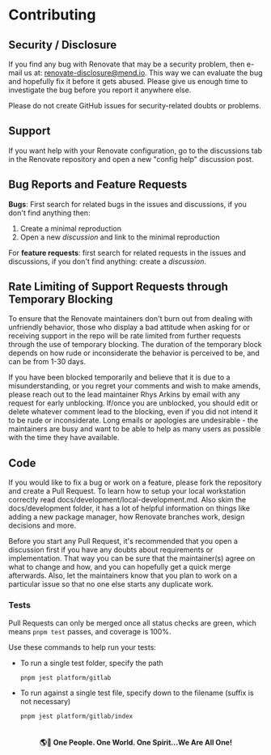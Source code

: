 
# Contributing

## Security / Disclosure

If you find any bug with Renovate that may be a security problem, then e-mail us at: renovate-disclosure@mend.io.
This way we can evaluate the bug and hopefully fix it before it gets abused.
Please give us enough time to investigate the bug before you report it anywhere else.

Please do not create GitHub issues for security-related doubts or problems.

## Support

If you want help with your Renovate configuration, go to the discussions tab in the Renovate repository and open a new "config help" discussion post.

## Bug Reports and Feature Requests

**Bugs**: First search for related bugs in the issues and discussions, if you don't find anything then:

1. Create a minimal reproduction
1. Open a new _discussion_ and link to the minimal reproduction

For **feature requests**: first search for related requests in the issues and discussions, if you don't find anything: create a _discussion_.

## Rate Limiting of Support Requests through Temporary Blocking

To ensure that the Renovate maintainers don't burn out from dealing with unfriendly behavior, those who display a bad attitude when asking for or receiving support in the repo will be rate limited from further requests through the use of temporary blocking.
The duration of the temporary block depends on how rude or inconsiderate the behavior is perceived to be, and can be from 1-30 days.

If you have been blocked temporarily and believe that it is due to a misunderstanding, or you regret your comments and wish to make amends, please reach out to the lead maintainer Rhys Arkins by email with any request for early unblocking.
If/once you are unblocked, you should edit or delete whatever comment lead to the blocking, even if you did not intend it to be rude or inconsiderate.
Long emails or apologies are undesirable - the maintainers are busy and want to be able to help as many users as possible with the time they have available.

## Code

If you would like to fix a bug or work on a feature, please fork the repository and create a Pull Request.
To learn how to setup your local workstation correctly read docs/development/local-development.md.
Also skim the docs/development folder, it has a lot of helpful information on things like adding a new package manager, how Renovate branches work, design decisions and more.

Before you start any Pull Request, it's recommended that you open a discussion first if you have any doubts about requirements or implementation.
That way you can be sure that the maintainer(s) agree on what to change and how, and you can hopefully get a quick merge afterwards.
Also, let the maintainers know that you plan to work on a particular issue so that no one else starts any duplicate work.

### Tests

Pull Requests can only be merged once all status checks are green, which means `pnpm test` passes, and coverage is 100%.

Use these commands to help run your tests:

- To run a single test folder, specify the path

  ```bash
  pnpm jest platform/gitlab

- To run against a single test file, specify down to the filename (suffix is not necessary)

   ```bash
   pnpm jest platform/gitlab/index



#### <p align="center"> 🌎💙 **One People. One World. One Spirit...We Are All One!** </p>



